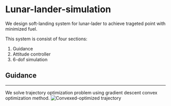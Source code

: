 # Lunar-lander-simulation

We design soft-landing system for lunar-lader to achieve trageted point with minimized fuel.

This system is consist of four sections:

1. Guidance
2. Attitude controller
3. 6-dof simulation

## Guidance
---
We solve trajectory optimization problem using gradient descent convex optimization method.
![Convexed-optimized trajectory](https://user-images.githubusercontent.com/52774019/176707984-337374f8-72ea-47f7-8311-5c2f4c63dfef.png)

